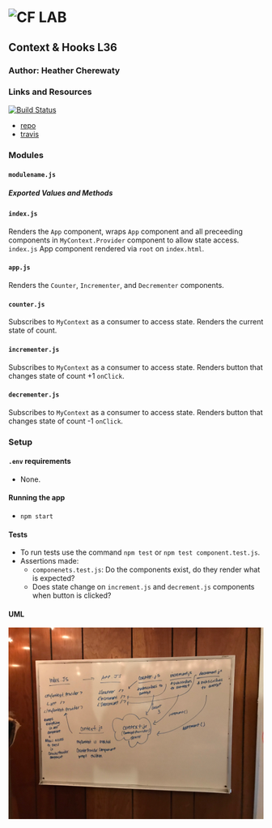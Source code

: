 ![CF](http://i.imgur.com/7v5ASc8.png) LAB
=================================================

## Context & Hooks L36

### Author: Heather Cherewaty

### Links and Resources
[![Build Status](https://www.travis-ci.com/hcherewaty/36-context-and-hooks.svg?branch=master)](https://www.travis-ci.com/hcherewaty/36-context-and-hooks)

* [repo](https://github.com/hcherewaty/36-context-and-hooks)
* [travis](https://www.travis-ci.com/hcherewaty/36-context-and-hooks/builds/100550294)


### Modules
#### `modulename.js`
##### Exported Values and Methods
#### `index.js`
Renders the `App` component, wraps `App` component and all preceeding components in `MyContext.Provider` component to allow state access. `index.js` App component rendered via `root` on `index.html`.

#### `app.js`
Renders the `Counter`, `Incrementer`, and `Decrementer` components.

#### `counter.js`
Subscribes to `MyContext` as a consumer to access state.  Renders the current state of count.

#### `incrementer.js`
Subscribes to `MyContext` as a consumer to access state.  Renders button that changes state of count +1 `onClick`. 

#### `decrementer.js`
Subscribes to `MyContext` as a consumer to access state.  Renders button that changes state of count -1 `onClick`. 



### Setup
#### `.env` requirements
* None.

#### Running the app
* `npm start`
  
#### Tests
* To run tests use the command `npm test` or `npm test component.test.js`.
* Assertions made: 
    * `componenets.test.js`: Do the components exist, do they render what is expected?
    * Does state change on `increment.js` and `decrement.js` components when button is clicked?

#### UML
![UML](contextlab.jpg)
